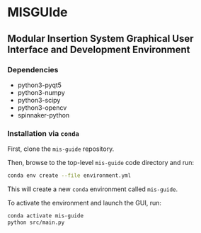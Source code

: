 # MISGUIde
## Modular Insertion System Graphical User Interface and Development Environment

### Dependencies
* python3-pyqt5
* python3-numpy
* python3-scipy
* python3-opencv
* spinnaker-python

### Installation via `conda`

First, clone the `mis-guide` repository.

Then, browse to the top-level `mis-guide` code directory and run:

```bash
conda env create --file environment.yml
```

This will create a new `conda` environment called `mis-guide`.

To activate the environment and launch the GUI, run:

```bash
conda activate mis-guide
python src/main.py
```

